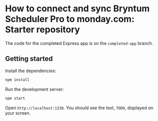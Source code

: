 # How to connect and sync Bryntum Scheduler Pro to monday.com: Starter repository

The code for the completed Express app is on the `completed-app` branch.

## Getting started

Install the dependencies:

```bash
npm install
```

Run the development server:

```bash
npm start
```

Open `http://localhost:1338`. You should see the text, `TODO`, displayed on your screen.
